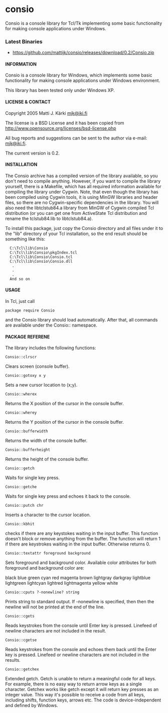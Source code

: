 # consio
Consio is a console library for Tcl/Tk implementing some basic functionality for making console applications under Windows.

### Latest Binaries

* https://github.com/mattijk/consio/releases/download/0.2/Consio.zip


#### INFORMATION

Consio is a console library for Windows, which implements some basic
functionality for making console applications under Windows environment.

This library has been tested only under Windows XP.


#### LICENSE & CONTACT

Copyright 2005 Matti J. Kärki <mjk@iki.fi>

The license is a BSD License and it has been copied from
http://www.opensource.org/licenses/bsd-license.php

All bug reports and suggestions can be sent to the author via e-mail:
<mjk@iki.fi>.

The current version is 0.2.


#### INSTALLATION

The Consio archive has a compiled version of the library available, so you
don't need to compile anything. However, if you want to compile the library
yourself, there is a Makefile, which has all required information available
for compiling the library under Cygwin. Note, that even though the library
has been compiled using Cygwin tools, it is using MinGW libraries and header
files, so there are no Cygwin-specific dependencies in the library. You will
also need the libtclstub84.a library from MinGW of Cygwin compiled Tcl
distribution (or you can get one from ActiveState Tcl distribution and
rename the tclstub84.lib to libtclstub84.a).

To install this package, just copy the Consio directory and all files under it
to the "lib" directory of your Tcl installation, so the end result should be
something like this:
```
  C:\Tcl\lib\Consio
  C:\Tcl\lib\Consio\pkgIndex.tcl
  C:\Tcl\lib\Consio\Consio.tcl
  C:\Tcl\lib\Consio\Consio.dll
   .
   .
   .
  And so on
```

#### USAGE

In Tcl, just call

  `package require Consio`
  
and the Consio library should load automatically. After that, all commands
are available under the Consio:: namespace.


#### PACKAGE REFERENE

The library includes the following functions:


`Consio::clrscr`

  Clears screen (console buffer).

`Consio::gotoxy x y`

  Sets a new cursor location to (x;y).

`Consio::wherex`

  Returns the X position of the cursor in the console buffer.

`Consio::wherey`

  Returns the Y position of the cursor in the console buffer.

`Consio::bufferwidth`

  Returns the width of the console buffer.

`Consio::bufferheight`

  Returns the height of the console buffer.

`Consio::getch`

  Waits for single key press.

`Consio::getche`

  Waits for single key press and echoes it back to the console.

`Consio::putch chr`

  Inserts a character to the cursor location.

`Consio::kbhit`

  checks if there are any keystokes waiting in the input buffer.
  This function doesn't block or remove anything from the buffer.
  The function will return 1 if there are keystrokes waiting in
  the input buffer. Otherwise returns 0.

`Consio::textattr foreground background`

  Sets foreground and background color. Available color attributes
  for both foreground and background color are:
  
  black blue green cyan red magenta brown lightgray darkgray
  lightblue lightgreen lightcyan lightred lightmagenta yellow white

`Consio::cputs ?-nonewline? string`

  Prints string to standard output. If -nonewline is specified, then
  then the newline will not be printed at the end of the line.

`Consio::cgets`

  Reads keystrokes from the console until Enter key is pressed. Linefeed
  of newline characters are not included in the result.

`Consio::cgetse`

  Reads keystrokes from the console and echoes them back until
  the Enter key is pressed. Linefeed or newline characters are not
  included in the results.

`Consio::getchex`

  Extended getch. Getch is unable to return a meaningful code for all keys.
  For example, there is no easy way to return arrow keys as a single
  character. Getchex works like getch except it will return key presses as
  an integer value. This way it's possible to receive a code from all
  keys, including shifts, function keys, arrows etc. The code is
  device-independent and defined by Windows.

